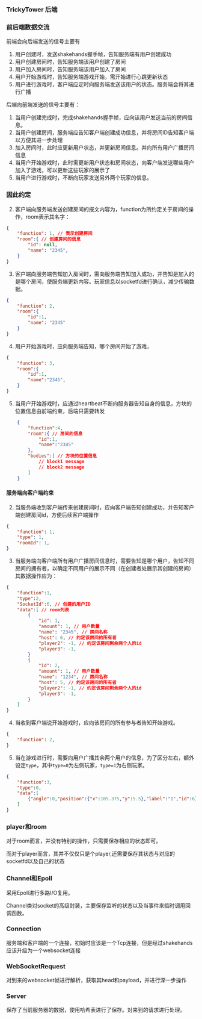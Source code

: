### TrickyTower 后端

### 前后端数据交流

前端会向后端发送的信号主要有

1. 用户创建时，发送shakehands握手帧，告知服务端有用户创建成功
2. 用户创建房间时，告知服务端该用户创建了房间
3. 用户加入房间时，告知服务端该用户加入了房间
4. 用户开始游戏时，告知服务端游戏开始，需开始进行心跳更新状态
5. 用户进行游戏时，客户端应定时向服务端发送该用户的状态。服务端会将其进行广播

后端向前端发送的信号主要有：
1. 当用户创建完成时，完成shakehands握手帧，应向该用户发送当前的房间信息。
2. 当用户创建房间，服务端应告知客户端创建成功信息，并将房间ID告知客户端以方便其进一步处理
3. 加入房间时，此时应更新用户状态，并更新房间信息。并向所有用户广播房间信息
4. 当用户开始游戏时，此时需更新用户状态和房间状态，向客户端发送哪些用户加入了游戏，可以更新这些玩家的展示了
5. 当用户进行游戏时，不断向玩家发送另外两个玩家的信息。


### 因此约定
2. 客户端向服务端发送创建房间的报文内容为，function为所约定关于房间的操作，room表示其名字：
```json
{
    "function": 1, // 表示创建房间
    "room":{ // 创建房间的信息
        "id": null,
        "name": "2345",
    }
}
```
3. 客户端向服务端告知加入房间时，需向服务端告知加入成功，并告知是加入的是哪个房间，使服务端更新内容。玩家信息以socketfd进行确认，减少传输数据。
```json
{
    "function": 2,
    "room":{
        "id":1,
        "name": "2345"
    }
}
```

4. 用户开始游戏时，应向服务端告知，哪个房间开始了游戏，
```json
{
    "function": 3,
    "room":{
        "id":1,
        "name":"2345",
    }
}
```

5. 当用户开始游戏时，应通过heartbeat不断向服务器告知自身的信息，方块的位置信息由前端约束，后端只需要转发
```json
    {
        "function":4,
        "room":{ // 房间的信息
            "id":1,
            "name":"2345"
        },
        "bodies":[ // 方块的位置信息
            // block1 message
            // block2 message
        ]
    }
```

#### 服务端向客户端约束
2. 当服务端收到客户端传来创建房间时，应向客户端告知创建成功，并告知客户端创建房间id，方便后续客户端操作
```json
{
    "function": 1,
    "type": 1,
    "roomId": 1,
}
```

3. 当服务端向客户端所有用户广播房间信息时，需要告知是哪个用户，告知不同房间的拥有者，以确定不同用户的展示不同（在创建者处展示其创建的房间）其数据操作应为：
```json
{
    "function":1,
    "type":2,
    "SocketId":6, // 创建的用户ID
    "data":[ // room列表
        { 
            "id": 1,
            "amount": 1, // 用户数量
            "name": "2345", // 房间名称
            "host": 6, // 约定该房间的所有者
            "player2": -1, // 约定该房间剩余两个人的id
            "player3": -1,
        }
        {
            "id": 2,
            "amount": 1, // 用户数量
            "name": "1234", // 房间名称
            "host": 5, // 约定该房间的所有者
            "player2": -1, // 约定该房间剩余两个人的id
            "player3": -1,
        }
    ]
}
```

4. 当收到客户端说开始游戏时，应向该房间的所有参与者告知开始游戏。
```json
{
    "function": 2,
}
```

5. 当在游戏进行时，需要向用户广播其余两个用户的信息，为了区分左右，额外设定`type`，其中`type=0`为左侧玩家，`type=1`为右侧玩家。
```json
{
    "function":3,
    "type":0,
    "data":[
        {"angle":0,"position":{"x":105.375,"y":5.5},"label":"1","id":6}
    ]
}
```


### player和room

对于room而言，并没有特别的操作，只需要保存相应的状态即可。

而对于player而言，其并不仅仅只是个player,还需要保存其状态与对应的socketfd以及自己的状态

### Channel和Epoll

采用Epoll进行多路I/O复用。

Channel类对socket的高级封装，主要保存监听的状态以及当事件来临时调用回调函数。

### Connection

服务端和客户端的一个连接，初始时应该是一个Tcp连接，但是经过shakehands应该升级为一个websocket连接


### WebSocketRequest

对到来的websocket帧进行解析，获取其head和payload，并进行深一步操作

### Server

保存了当前服务器的数据，使用哈希表进行了保存。对来到的请求进行处理。



